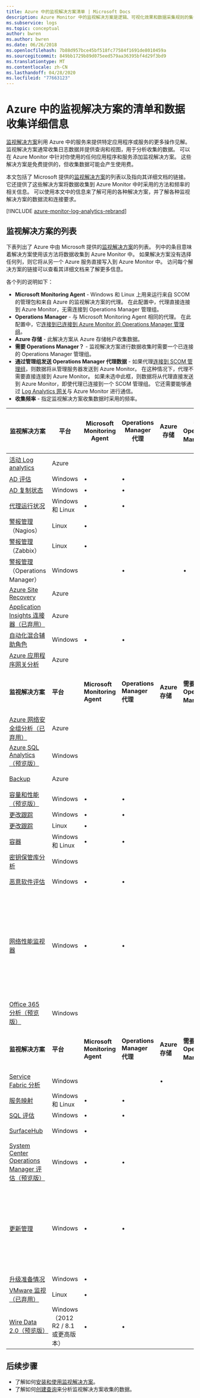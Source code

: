 ```yaml
---
title: Azure 中的监视解决方案清单 | Microsoft Docs
description: Azure Monitor 中的监视解决方案是逻辑、可视化效果和数据采集规则的集合，提供围绕特定问题领域制定的指标。  本文提供了 Microsoft 提供的监视解决方案的列表以及有关其数据收集方法和频率的详细信息。
ms.subservice: logs
ms.topic: conceptual
author: bwren
ms.author: bwren
ms.date: 06/26/2018
ms.openlocfilehash: 7b88d957bce45bf518fc77584f1691de8010459a
ms.sourcegitcommit: 849bb1729b89d075eed579aa36395bf4d29f3bd9
ms.translationtype: MT
ms.contentlocale: zh-CN
ms.lasthandoff: 04/28/2020
ms.locfileid: "77663123"
---
```

# <a name="inventory-and-data-collection-details-for-monitoring-solutions-in-azure"></a>Azure 中的监视解决方案的清单和数据收集详细信息
[监视解决方案](solutions.md)利用 Azure 中的服务来提供特定应用程序或服务的更多操作见解。 监视解决方案通常收集日志数据并提供查询和视图，用于分析收集的数据。 可以在 Azure Monitor 中针对你使用的任何应用程序和服务添加监视解决方案。 这些解决方案是免费提供的，但收集数据可能会产生使用费。

本文包括了 Microsoft 提供的[监视解决方案](solutions.md)的列表以及指向其详细文档的链接。  它还提供了这些解决方案将数据收集到 Azure Monitor 中时采用的方法和频率的相关信息。  可以使用本文中的信息来了解可用的各种解决方案，并了解各种监视解决方案的数据流和连接要求。

[!INCLUDE [azure-monitor-log-analytics-rebrand](../../../includes/azure-monitor-log-analytics-rebrand.md)]

## <a name="list-of-monitoring-solutions"></a>监视解决方案的列表

下表列出了 Azure 中由 Microsoft 提供的[监视解决方案](solutions.md)的列表。 列中的条目意味着解决方案使用该方法将数据收集到 Azure Monitor 中。  如果解决方案没有选择任何列，则它将从另一个 Azure 服务直接写入到 Azure Monitor 中。 访问每个解决方案的链接可以查看其详细文档来了解更多信息。

各个列的说明如下：

- **Microsoft Monitoring Agent** - Windows 和 Linux 上用来运行来自 SCOM 的管理包和来自 Azure 的监视解决方案的代理。 在此配置中，代理直接连接到 Azure Monitor，无需连接到 Operations Manager 管理组。 
- **Operations Manager** - 与 Microsoft Monitoring Agent 相同的代理。 在此配置中，它[连接到已连接到 Azure Monitor 的 Operations Manager 管理组](../platform/om-agents.md)。 
-  **Azure 存储** - 此解决方案从 Azure 存储帐户收集数据。 
- **需要 Operations Manager？** - 监视解决方案进行数据收集时需要一个已连接的 Operations Manager 管理组。 
- **通过管理组发送 Operations Manager 代理数据** - 如果代理[连接到 SCOM 管理组](../platform/om-agents.md)，则数据将从管理服务器发送到 Azure Monitor。 在这种情况下，代理不需要直接连接到 Azure Monitor。 如果未选中此框，则数据将从代理直接发送到 Azure Monitor，即使代理已连接到一个 SCOM 管理组。 它还需要能够通过 [Log Analytics 网关](../platform/gateway.md)与 Azure Monitor 进行通信。
- **收集频率** - 指定监视解决方案收集数据时采用的频率。 



| **监视解决方案** | **平台** | **Microsoft Monitoring Agent** | **Operations Manager 代理** | **Azure 存储** | **需要 Operations Manager？** | **Operations Manager 代理数据通过管理组发送** | **收集频率** |
| --- | --- | --- | --- | --- | --- | --- | --- |
| [活动 Log analytics](../platform/activity-log-collect.md) | Azure | | | | | | 通知时 |
| [AD 评估](ad-assessment.md) |Windows |&#8226; |&#8226; | | |&#8226; |7 天 |
| [AD 复制状态](ad-replication-status.md) |Windows |&#8226; |&#8226; | | |&#8226; |5 天 |
| [代理运行状况](solution-agenthealth.md) | Windows 和 Linux | &#8226; | &#8226; | | | &#8226; | 1 分钟 |
| [警报管理](../platform/alert-management-solution.md)（Nagios） |Linux |&#8226; | | | | |到达时 |
| [警报管理](../platform/alert-management-solution.md)（Zabbix） |Linux |&#8226; | | | | |1 分钟 |
| [警报管理](../platform/alert-management-solution.md)（Operations Manager） |Windows | |&#8226; | |&#8226; |&#8226; |3 分钟 |
| [Azure Site Recovery](../../site-recovery/site-recovery-overview.md) | Azure | | | | | | n/a |
| [Application Insights 连接器（已弃用）](../platform/app-insights-connector.md) | Azure | | | |  |  | 通知时 |
| [自动化混合辅助角色](../../automation/automation-hybrid-runbook-worker.md) | Windows | &#8226; | &#8226; |  |  |  | n/a |
| [Azure 应用程序网关分析](azure-networking-analytics.md) | Azure |  |  |  |  |  | 通知时 |
| **监视解决方案** | **平台** | **Microsoft Monitoring Agent** | **Operations Manager 代理** | **Azure 存储** | **需要 Operations Manager？** | **Operations Manager 代理数据通过管理组发送** | **收集频率** |
| [Azure 网络安全组分析（已弃用）](azure-networking-analytics.md) | Azure |  |  |  |  |  | 通知时 |
| [Azure SQL Analytics（预览版）](azure-sql.md) | Windows | | | | | | 1 分钟 |
| [Backup](https://azure.microsoft.com/resources/templates/101-backup-oms-monitoring/) | Azure |  |  |  |  |  | 通知时 |
| [容量和性能（预览版）](capacity-performance.md) |Windows |&#8226; |&#8226; | | |&#8226; |到达时 |
| [更改跟踪](../../automation/change-tracking.md) |Windows |&#8226; |&#8226; | | |&#8226; |[随着](../../automation/change-tracking.md#change-tracking-data-collection-details) |
| [更改跟踪](../../automation/change-tracking.md) |Linux |&#8226; | | | | |[随着](../../automation/change-tracking.md#change-tracking-data-collection-details) |
| [容器](containers.md) | Windows 和 Linux | &#8226; | &#8226; |  |  |  | 3 分钟 |
| [密钥保管库分析](azure-key-vault.md) |Windows | | | | | |通知时 |
| [恶意软件评估](../../security-center/security-center-install-endpoint-protection.md) |Windows |&#8226; |&#8226; | | |&#8226; |每小时 |
| [网络性能监视器](network-performance-monitor.md) | Windows | &#8226; | &#8226; |  |  |  | 每隔 5 秒钟进行 TCP 握手，每隔 3 分钟发送数据 |
| [Office 365 分析（预览版）](solution-office-365.md) |Windows | | | | | |通知时 |
| **监视解决方案** | **平台** | **Microsoft Monitoring Agent** | **Operations Manager 代理** | **Azure 存储** | **需要 Operations Manager？** | **Operations Manager 代理数据通过管理组发送** | **收集频率** |
| [Service Fabric 分析](../../service-fabric/service-fabric-diagnostics-oms-setup.md) |Windows | | |&#8226; | | |5 分钟 |
| [服务映射](service-map.md) | Windows 和 Linux | &#8226; | &#8226; |  |  |  | 15 秒 |
| [SQL 评估](sql-assessment.md) |Windows |&#8226; |&#8226; | | |&#8226; |7 天 |
| [SurfaceHub](surface-hubs.md) |Windows |&#8226; | | | | |到达时 |
| [System Center Operations Manager 评估（预览版）](scom-assessment.md) | Windows | &#8226; | &#8226; |  |  | &#8226; | 七天 |
| [更新管理](../../automation/automation-update-management.md) | Windows |&#8226; |&#8226; | | |&#8226; |每天和安装更新后的 15 分钟内至少 2 次 |
| [升级准备情况](https://docs.microsoft.com/windows/deployment/upgrade/upgrade-readiness-get-started) | Windows | &#8226; |  |  |  |  | 2 天 |
| [VMware 监视（已弃用）](vmware.md) | Linux | &#8226; |  |  |  |  | 3 分钟 |
| [Wire Data 2.0（预览版）](wire-data.md) |Windows（2012 R2 / 8.1 或更高版本） |&#8226; |&#8226; | | | | 1 分钟 |




## <a name="next-steps"></a>后续步骤
* 了解如何[安装和使用监视解决方案](solutions.md)。
* 了解如何[创建查询](../log-query/log-query-overview.md)来分析监视解决方案收集的数据。
